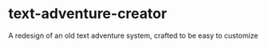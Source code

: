 # text-adventure-creator
A redesign of an old text adventure system, crafted to be easy to customize
